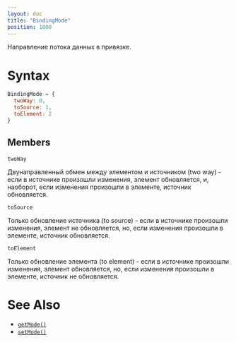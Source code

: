 ```yaml
---
layout: doc
title: "BindingMode"
position: 1000
---
```


Направление потока данных в привязке.

# Syntax

```js
BindingMode = {
  twoWay: 0,
  toSource: 1,
  toElement: 2
}
```

## Members

`twoWay`

Двунаправленный обмен между элементом и источником (two way) - если в источнике произошли изменения,
элемент обновляется, и, наоборот, если изменения произошли в элементе, источник обновляется.

`toSource`

Только обновление источника (to source) - если в источнике произошли изменения, элемент не обновляется,
но, если изменения произошли в элементе, источник обновляется.

`toElement`

Только обновление элемента (to element) - если в источнике произошли изменения, элемент обновляется,
но, если изменения произошли в элементе, источник не обновляется.

# See Also

* [`getMode()`](../DataBinding.getMode/)
* [`setMode()`](../DataBinding.setMode/)
